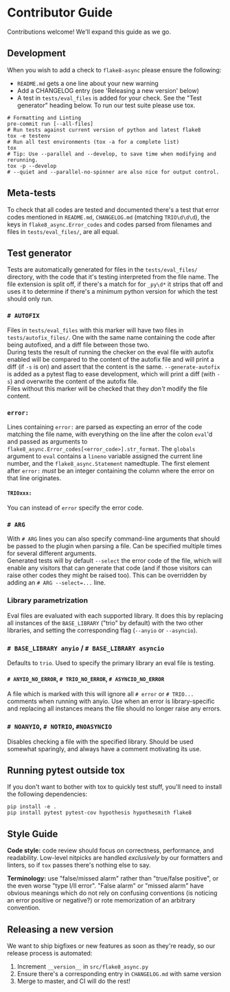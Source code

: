 # Contributor Guide

Contributions welcome!  We'll expand this guide as we go.


## Development

When you wish to add a check to `flake8-async` please ensure the following:

- `README.md` gets a one line about your new warning
- Add a CHANGELOG entry (see 'Releasing a new version' below)
- A test in `tests/eval_files` is added for your check. See the "Test generator" heading below.
To run our test suite please use tox.

```console
# Formatting and Linting
pre-commit run [--all-files]
# Run tests against current version of python and latest flake8
tox -e testenv
# Run all test environments (tox -a for a complete list)
tox
# Tip: Use --parallel and --develop, to save time when modifying and rerunning.
tox -p --develop
# --quiet and --parallel-no-spinner are also nice for output control.
```

## Meta-tests
To check that all codes are tested and documented there's a test that error codes mentioned in `README.md`, `CHANGELOG.md` (matching `TRIO\d\d\d`), the keys in `flake8_async.Error_codes` and codes parsed from filenames and files in `tests/eval_files/`, are all equal.

## Test generator
Tests are automatically generated for files in the `tests/eval_files/` directory, with the code that it's testing interpreted from the file name. The file extension is split off, if there's a match for for `_py\d*` it strips that off and uses it to determine if there's a minimum python version for which the test should only run.

### `# AUTOFIX`
Files in `tests/eval_files` with this marker will have two files in `tests/autofix_files/`. One with the same name containing the code after being autofixed, and a diff file between those two.  
During tests the result of running the checker on the eval file with autofix enabled will be compared to the content of the autofix file and will print a diff (if `-s` is on) and assert that the content is the same. `--generate-autofix` is added as a pytest flag to ease development, which will print a diff (with `-s`) and overwrite the content of the autofix file.  
Files without this marker will be checked that they *don't* modify the file content.

### `error:`
Lines containing `error:` are parsed as expecting an error of the code matching the file name, with everything on the line after the colon `eval`'d and passed as arguments to `flake8_async.Error_codes[<error_code>].str_format`. The `globals` argument to `eval` contains a `lineno` variable assigned the current line number, and the `flake8_async.Statement` namedtuple. The first element after `error:` *must* be an integer containing the column where the error on that line originates.
#### `TRIOxxx:`
You can instead of `error` specify the error code.

### `# ARG`
With `# ARG` lines you can also specify command-line arguments that should be passed to the plugin when parsing a file. Can be specified multiple times for several different arguments.  
Generated tests will by default `--select` the error code of the file, which will enable any visitors that can generate that code (and if those visitors can raise other codes they might be raised too). This can be overridden by adding an `# ARG --select=...` line.

### Library parametrization
Eval files are evaluated with each supported library. It does this by replacing all instances of the `BASE_LIBRARY` ("trio" by default) with the two other libraries, and setting the corresponding flag (`--anyio` or `--asyncio`).
### `# BASE_LIBRARY anyio` / `# BASE_LIBRARY asyncio`
Defaults to `trio`. Used to specify the primary library an eval file is testing.

#### `# ANYIO_NO_ERROR`, `# TRIO_NO_ERROR`, `# ASYNCIO_NO_ERROR`
A file which is marked with this will ignore all `# error` or `# TRIO...` comments when running with anyio. Use when an error is library-specific and replacing all instances means the file should no longer raise any errors.
### `# NOANYIO`, `# NOTRIO`, `#NOASYNCIO`
Disables checking a file with the specified library. Should be used somewhat sparingly, and always have a comment motivating its use.

## Running pytest outside tox
If you don't want to bother with tox to quickly test stuff, you'll need to install the following dependencies:
```
pip install -e .
pip install pytest pytest-cov hypothesis hypothesmith flake8
```

## Style Guide

**Code style:** code review should focus on correctness, performance, and readability.
Low-level nitpicks are handled *exclusively* by our formatters and linters, so if
`tox` passes there's nothing else to say.

**Terminology:** use "false/missed alarm" rather than "true/false positive", or the
even worse "type I/II error".  "False alarm" or "missed alarm" have obvious meanings
which do not rely on confusing conventions (is noticing an error positive or negative?)
or rote memorization of an arbitrary convention.


## Releasing a new version
We want to ship bigfixes or new features as soon as they're ready,
so our release process is automated:

1. Increment `__version__` in `src/flake8_async.py`
2. Ensure there's a corresponding entry in `CHANGELOG.md` with same version
3. Merge to master, and CI will do the rest!

